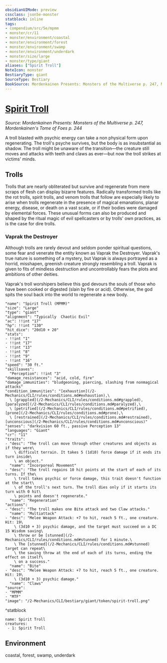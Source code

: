 ```yaml
---
obsidianUIMode: preview
cssclass: json5e-monster
statblock: inline
tags:
- compendium/src/5e/mpmm
- monster/cr/11
- monster/environment/coastal
- monster/environment/forest
- monster/environment/swamp
- monster/environment/underdark
- monster/size/large
- monster/type/giant
aliases: ["Spirit Troll"]
NoteIcon: monster
BestiaryType: giant
SourceType: Bestiary
BookSource: Mordenkainen Presents: Monsters of the Multiverse p. 247, Mordenkainen's Tome of Foes p. 244
---
```

# [Spirit Troll](2-Mechanics/CLI/bestiary/giant/spirit-troll-mpmm.md)
*Source: Mordenkainen Presents: Monsters of the Multiverse p. 247, Mordenkainen's Tome of Foes p. 244*  

A troll blasted with psychic energy can take a non physical form upon regenerating. The troll's psyche survives, but the body is as insubstantial as shadow. The troll might be unaware of the transition—the creature still moves and attacks with teeth and claws as ever—but now the troll strikes at victims' minds.

## Trolls

Trolls that are nearly obliterated but survive and regenerate from mere scraps of flesh can display bizarre features. Radically transformed trolls like the rot trolls, spirit trolls, and venom trolls that follow are especially likely to arise when trolls regenerate in the presence of magical emanations, planar energy, disease, or death on a vast scale, or if their bodies were damaged by elemental forces. These unusual forms can also be produced and shaped by the ritual magic of evil spellcasters or by trolls' own practices, as is the case for dire trolls.

### Vaprak the Destroyer

Although trolls are rarely devout and seldom ponder spiritual questions, some fear and venerate the entity known as Vaprak the Destroyer. Vaprak's true nature is something of a mystery, but Vaprak is always portrayed as a horrid, misshapen, greenish creature strongly resembling a troll. Vaprak is given to fits of mindless destruction and uncontrollably fears the plots and ambitions of other deities.

Vaprak's troll worshipers believe this god devours the souls of those who have been cooked or digested (slain by fire or acid). Otherwise, the god spits the soul back into the world to regenerate a new body.

```statblock
"name": "Spirit Troll (MPMM)"
"size": "Large"
"type": "giant"
"alignment": "Typically  Chaotic Evil"
"ac": !!int "17"
"hp": !!int "130"
"hit_dice": "20d10 + 20"
"stats":
- !!int "1"
- !!int "17"
- !!int "13"
- !!int "8"
- !!int "9"
- !!int "16"
"speed": "30 ft."
"skillsaves":
  "Perception": !!int "3"
"damage_resistances": "acid, cold, fire"
"damage_immunities": "bludgeoning, piercing, slashing from nonmagical attacks"
"condition_immunities": "[exhaustion](/2-Mechanics/CLI/rules/conditions.md#exhaustion),\
  \ [grappled](/2-Mechanics/CLI/rules/conditions.md#grappled), [paralyzed](/2-Mechanics/CLI/rules/conditions.md#paralyzed),\
  \ [petrified](/2-Mechanics/CLI/rules/conditions.md#petrified), [prone](/2-Mechanics/CLI/rules/conditions.md#prone),\
  \ [restrained](/2-Mechanics/CLI/rules/conditions.md#restrained), [unconscious](/2-Mechanics/CLI/rules/conditions.md#unconscious)"
"senses": "darkvision 60 ft., passive Perception 13"
"languages": "Giant"
"cr": "11"
"traits":
- "desc": "The troll can move through other creatures and objects as if they were\
    \ difficult terrain. It takes 5 (1d10) force damage if it ends its turn inside\
    \ an object."
  "name": "Incorporeal Movement"
- "desc": "The troll regains 10 hit points at the start of each of its turns. If the\
    \ troll takes psychic or force damage, this trait doesn't function at the start\
    \ of the troll's next turn. The troll dies only if it starts its turn with 0 hit\
    \ points and doesn't regenerate."
  "name": "Regeneration"
"actions":
- "desc": "The troll makes one Bite attack and two Claw attacks."
  "name": "Multiattack"
- "desc": "Melee Weapon Attack: +7 to hit, reach 5 ft., one creature. Hit: 19\
    \ (3d10 + 3) psychic damage, and the target must succeed on a DC 15 Wisdom saving\
    \ throw or be [stunned](/2-Mechanics/CLI/rules/conditions.md#stunned) for 1 minute.\
    \ The [stunned](/2-Mechanics/CLI/rules/conditions.md#stunned) target can repeat\
    \ the saving throw at the end of each of its turns, ending the effect on itself\
    \ on a success."
  "name": "Bite"
- "desc": "Melee Weapon Attack: +7 to hit, reach 5 ft., one creature. Hit: 19\
    \ (3d10 + 3) psychic damage."
  "name": "Claws"
"source":
- "MPMM"
- "MTF"
"image": "/2-Mechanics/CLI/bestiary/giant/token/spirit-troll.png"
```
^statblock

```encounter-table
name: Spirit Troll
creatures:
 - 1: Spirit Troll
```

## Environment

coastal, forest, swamp, underdark